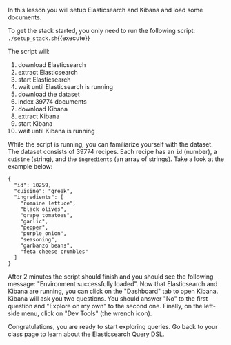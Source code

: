 In this lesson you will setup Elasticsearch and Kibana and load some documents.

To get the stack started, you only need to run the following script:
`./setup_stack.sh`{{execute}}

The script will:
1. download Elasticsearch
2. extract Elasticsearch
3. start Elasticsearch
4. wait until Elasticsearch is running
5. download the dataset
6. index 39774 documents
7. download Kibana
8. extract Kibana
9. start Kibana
10. wait until Kibana is running

While the script is running, you can familiarize yourself with the dataset.
The dataset consists of 39774 recipes.
Each recipe has an `id` (number), a `cuisine` (string), and the `ingredients`
(an array of strings). Take a look at the example below:
```
{
  "id": 10259,
  "cuisine": "greek",
  "ingredients": [
    "romaine lettuce",
    "black olives",
    "grape tomatoes",
    "garlic",
    "pepper",
    "purple onion",
    "seasoning",
    "garbanzo beans",
    "feta cheese crumbles"
  ]
}
```

After 2 minutes the script should finish and you should see the following
message: "Environment successfully loaded".
Now that Elasticsearch and Kibana are running, you can click on the "Dashboard"
tab to open Kibana.
Kibana will ask you two questions. You should answer "No" to the first question
and "Explore on my own" to the second one.
Finally, on the left-side menu, click on "Dev Tools" (the wrench icon).

Congratulations, you are ready to start exploring queries.
Go back to your class page to learn about the Elasticsearch Query DSL.
